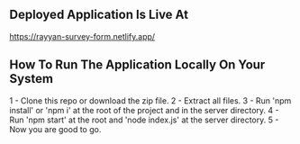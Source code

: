 ## Deployed Application Is Live At

https://rayyan-survey-form.netlify.app/

## How To Run The Application Locally On Your System

1 - Clone this repo or download the zip file.
2 - Extract all files.
3 - Run 'npm install' or 'npm i' at the root of the project and in the server directory.
4 - Run 'npm start' at the root and 'node index.js' at the server directory.
5 - Now you are good to go.
